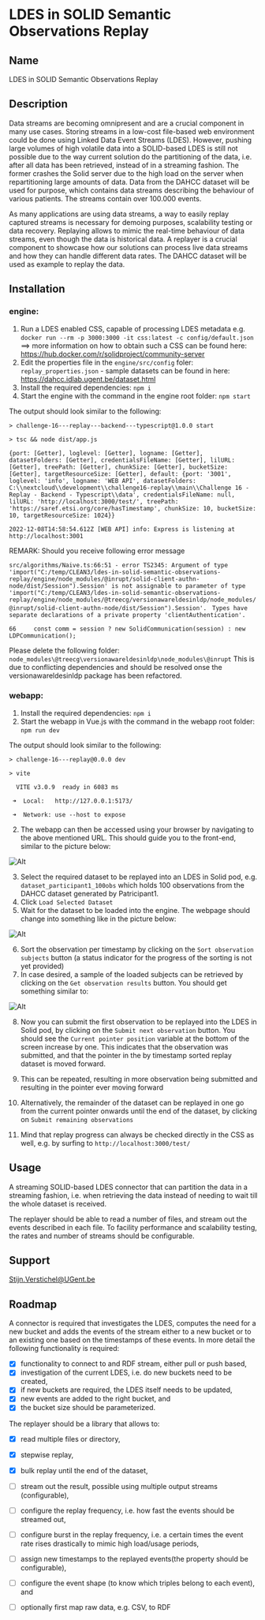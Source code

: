 # LDES in SOLID Semantic Observations Replay

## Name
LDES in SOLID Semantic Observations Replay

## Description
Data streams are becoming omnipresent and are a crucial component in many use cases. Storing streams in a low-cost file-based web environment could be done using Linked Data Event Streams (LDES). However, pushing large volumes of high volatile data into a SOLID-based LDES is still not possible due to the way current solution do the partitioning of the data, i.e. after all data has been retrieved, instead of in a streaming fashion. The former crashes the Solid server due to the high load on the server when repartitioning large amounts of data.
Data from the DAHCC dataset will be used for purpose, which contains data streams describing the behaviour of various patients. The streams contain over 100.000 events.

As many applications are using data streams, a way to easily replay captured streams is necessary for demoing purposes, scalability testing or data recovery. Replaying allows to mimic the real-time behaviour of data streams, even though the data is historical data. A replayer is a crucial component to showcase how our solutions can process live data streams and how they can handle different data rates.
The DAHCC dataset will be used as example to replay the data.
## Installation
### engine: 

1. Run a LDES enabled CSS, capable of processing LDES metadata e.g.  `docker run --rm -p 3000:3000 -it css:latest -c config/default.json` ==> more information on how to obtain such a CSS can be found here: https://hub.docker.com/r/solidproject/community-server
2. Edit the properties file in the `engine/src/config` foler: `replay_properties.json` - sample datasets can be found in here: https://dahcc.idlab.ugent.be/dataset.html
3. Install the required dependencies: `npm i`
4. Start the engine with the command in the engine root folder: `npm start`

The output should look similar to the following:

`> challenge-16---replay---backend---typescript@1.0.0 start`

`> tsc && node dist/app.js`

`{port: [Getter], loglevel: [Getter], logname: [Getter], datasetFolders: [Getter], credentialsFileName: [Getter], lilURL: [Getter], treePath: [Getter], chunkSize: [Getter], bucketSize: [Getter], targetResourceSize: [Getter], default: {port: '3001', loglevel: 'info', logname: 'WEB API', datasetFolders: C:\\nextcloud\\development\\challenge16-replay\\main\\Challenge 16 - Replay - Backend - Typescript\\data', credentialsFileName: null, lilURL: 'http://localhost:3000/test/', treePath: 'https://saref.etsi.org/core/hasTimestamp', chunkSize: 10, bucketSize: 10, targetResourceSize: 1024}}`

`2022-12-08T14:58:54.612Z [WEB API] info: Express is listening at http://localhost:3001`

REMARK: Should you receive following error message

`src/algorithms/Naive.ts:66:51 - error TS2345: Argument of type 'import("C:/temp/CLEAN3/ldes-in-solid-semantic-observations-replay/engine/node_modules/@inrupt/solid-client-authn-node/dist/Session").Session' is not assignable to parameter of type 'import("C:/temp/CLEAN3/ldes-in-solid-semantic-observations-replay/engine/node_modules/@treecg/versionawareldesinldp/node_modules/@inrupt/solid-client-authn-node/dist/Session").Session'.`
` Types have separate declarations of a private property 'clientAuthentication'.`

`66     const comm = session ? new SolidCommunication(session) : new LDPCommunication();`

Please delete the following folder: `node_modules\@treecg\versionawareldesinldp\node_modules\@inrupt` This is due to conflicting dependencies and should be resolved onse the versionawareldesinldp package has been refactored.

### webapp: 

1. Install the required dependencies: `npm i`
2. Start the webapp in Vue.js with the command in the webapp root folder: `npm run dev`

The output should look similar to the following:

`> challenge-16---replay@0.0.0 dev`

`> vite`

`  VITE v3.0.9  ready in 6083 ms`

` ➜  Local:   http://127.0.0.1:5173/`

` ➜  Network: use --host to expose`

2. The webapp can then be accessed using your browser by navigating to the above mentioned URL. This should guide you to the front-end, similar to the picture below:

![Alt](/MainScreen.png "MainScreen")

3. Select the required dataset to be replayed into an LDES in Solid pod, e.g. `dataset_participant1_100obs` which holds 100 observations from the DAHCC dataset generated by Patricipant1.
4. Click `Load Selected Dataset`
5. Wait for the dataset to be loaded into the engine. The webpage should change into something like in the picture below:

![Alt](/DatasetLoaded.png "Dataset Loaded")

6. Sort the observation per timestamp by clicking on the `Sort observation subjects` button (a status indicator for the progress of the sorting is not yet provided)
7. In case desired, a sample of the loaded subjects can be retrieved by clicking on the `Get observation results` button. You should get something similar to:

![Alt](/ObservationSample.png "Observation Sample")

8. Now you can submit the first observation to be replayed into the LDES in Solid pod, by clicking on the `Submit next observation` button. You should see the `Current pointer position` variable at the bottom of the screen increase by one. This indicates that the observation was submitted, and that the pointer in the by timestamp sorted replay dataset is moved forward.

9. This can be repeated, resulting in more observation being submitted and resulting in the pointer ever moving forward

10. Alternatively, the remainder of the dataset can be replayed in one go from the current pointer onwards until the end of the dataset, by clicking on `Submit remaining observations`

11. Mind that replay progress can always be checked directly in the CSS as well, e.g. by surfing to `http://localhost:3000/test/`

## Usage
A streaming SOLID-based LDES connector that can partition the data in a streaming fashion, i.e. when retrieving the data instead of needing to wait till the whole dataset is received.

The replayer should be able to read a number of files, and stream out the events described in each file. To facility performance and scalability testing, the rates and number of streams should be configurable.

## Support
Stijn.Verstichel@UGent.be

## Roadmap
A connector is required that investigates the LDES, computes the need for a new bucket and adds the events of the stream either to a new bucket or to an existing one based on the timestamps of these events. In more detail the following functionality is required:
- [x] functionality to connect to and RDF stream, either pull or push based,
- [x] investigation of the current LDES, i.e. do new buckets need to be created,
- [x] if new buckets are required, the LDES itself needs to be updated,
- [x] new events are added to the right bucket, and
- [x] the bucket size should be parameterized.

The replayer should be a library that allows to:

- [x] read multiple files or directory,
- [x] stepwise replay,
- [x] bulk replay until the end of the dataset,
- [ ] stream out the result, possible using multiple output streams (configurable),
- [ ] configure the replay frequency, i.e. how fast the events should be streamed out,
- [ ] configure burst in the replay frequency, i.e. a certain times the event rate rises drastically to mimic high load/usage periods,
- [ ] assign new timestamps to the replayed events(the property should be configurable),
- [ ] configure the event shape (to know which triples belong to each event), and
- [ ] optionally first map raw data, e.g. CSV, to RDF



